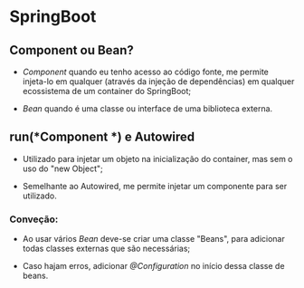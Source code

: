 # SpringBoot

## Component ou Bean?

* *Component* quando eu tenho acesso ao código fonte, me permite injeta-lo em qualquer (através da injeção de dependências) em qualquer ecossistema de um container do SpringBoot;

* *Bean* quando é uma classe ou interface de uma biblioteca externa.

## run(*Component *) e Autowired

* Utilizado para injetar um objeto na inicialização do container, mas sem o uso do "new Object";

* Semelhante ao Autowired, me permite injetar um componente para ser utilizado.

### Conveção:

* Ao usar vários *Bean* deve-se criar uma classe "Beans", para adicionar todas classes externas que são necessárias;

* Caso hajam erros, adicionar *@Configuration* no início dessa classe de beans.